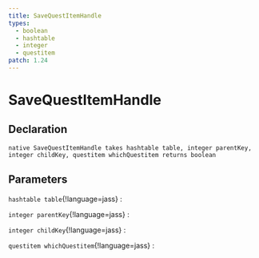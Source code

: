 ```yaml
---
title: SaveQuestItemHandle
types:
  - boolean
  - hashtable
  - integer
  - questitem
patch: 1.24
---
```


# SaveQuestItemHandle

## Declaration

```jass
native SaveQuestItemHandle takes hashtable table, integer parentKey, integer childKey, questitem whichQuestitem returns boolean
```

## Parameters
`hashtable table`{!language=jass}
: 

`integer parentKey`{!language=jass}
: 

`integer childKey`{!language=jass}
: 

`questitem whichQuestitem`{!language=jass}
: 

